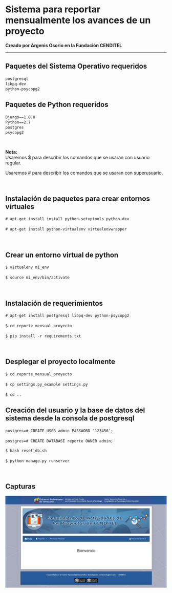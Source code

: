 <h1>Sistema para reportar mensualmente los avances de un proyecto</h1>

<b>Creado por Argenis Osorio en la Fundación CENDITEL</b>

<hr />

## Paquetes del Sistema Operativo requeridos
```
postgresql
libpq-dev
python-psycopg2
```

## Paquetes de Python requeridos
```
Django==1.8.8
Python==2.7
postgres
psycopg2
```

<br />

<b>Nota:</b>
<br />
Usaremos $ para describir los comandos que se usaran con usuario regular.

Usaremos # para describir los comandos que se usaran con superusuario. 

<br />

## Instalación de paquetes para crear entornos virtuales
```
# apt-get install install python-setuptools python-dev

# apt-get install python-virtualenv virtualenvwrapper
```

<br />

## Crear un entorno virtual de python
```
$ virtualenv mi_env

$ source mi_env/bin/activate
```

<br />

## Instalación de requerimientos
```
# apt-get install postgresql libpq-dev python-psycopg2

$ cd reporte_mensual_proyecto

$ pip install -r requirements.txt 
```

<br />

## Desplegar el proyecto localmente
```
$ cd reporte_mensual_proyecto

$ cp settings.py_example settings.py

$ cd ..
```

## Creación del usuario y la base de datos del sistema desde la consola de postgresql
```
postgres=# CREATE USER admin PASSWORD '123456';

postgres=# CREATE DATABASE reporte OWNER admin;
```

```
$ bash reset_db.sh

$ python manage.py runserver
```

<br />

## Capturas
![captura-1.jpg](captura-1.jpg "captura-1.jpg")